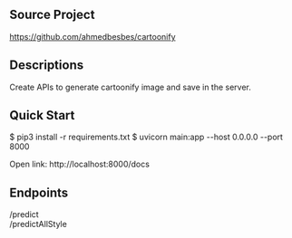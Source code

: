 ## Source Project
https://github.com/ahmedbesbes/cartoonify

## Descriptions
Create APIs to generate cartoonify image and save in the server.

## Quick Start
$ pip3 install -r requirements.txt $ uvicorn main:app --host 0.0.0.0 --port 8000

Open link: http://localhost:8000/docs

## Endpoints
/predict  
/predictAllStyle  
